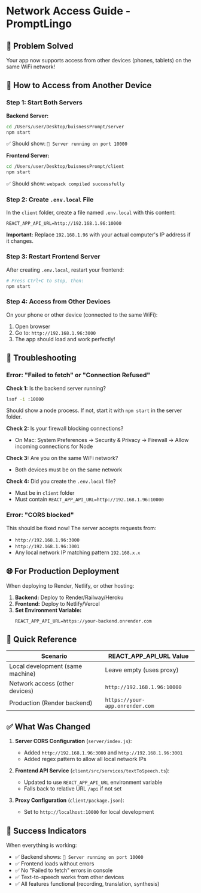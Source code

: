 # Network Access Guide - PromptLingo

## 🎯 Problem Solved
Your app now supports access from other devices (phones, tablets) on the same WiFi network!

## 📱 How to Access from Another Device

### Step 1: Start Both Servers

**Backend Server:**
```bash
cd /Users/user/Desktop/buisnessPrompt/server
npm start
```
✅ Should show: `🚀 Server running on port 10000`

**Frontend Server:**
```bash
cd /Users/user/Desktop/buisnessPrompt/client
npm start
```
✅ Should show: `webpack compiled successfully`

### Step 2: Create `.env.local` File

In the `client` folder, create a file named `.env.local` with this content:

```env
REACT_APP_API_URL=http://192.168.1.96:10000
```

**Important:** Replace `192.168.1.96` with your actual computer's IP address if it changes.

### Step 3: Restart Frontend Server

After creating `.env.local`, restart your frontend:
```bash
# Press Ctrl+C to stop, then:
npm start
```

### Step 4: Access from Other Devices

On your phone or other device (connected to the same WiFi):

1. Open browser
2. Go to: `http://192.168.1.96:3000`
3. The app should load and work perfectly!

## 🔧 Troubleshooting

### Error: "Failed to fetch" or "Connection Refused"

**Check 1:** Is the backend server running?
```bash
lsof -i :10000
```
Should show a node process. If not, start it with `npm start` in the server folder.

**Check 2:** Is your firewall blocking connections?
- On Mac: System Preferences → Security & Privacy → Firewall → Allow incoming connections for Node

**Check 3:** Are you on the same WiFi network?
- Both devices must be on the same network

**Check 4:** Did you create the `.env.local` file?
- Must be in `client` folder
- Must contain `REACT_APP_API_URL=http://192.168.1.96:10000`

### Error: "CORS blocked"

This should be fixed now! The server accepts requests from:
- `http://192.168.1.96:3000`
- `http://192.168.1.96:3001`
- Any local network IP matching pattern `192.168.x.x`

## 🌐 For Production Deployment

When deploying to Render, Netlify, or other hosting:

1. **Backend:** Deploy to Render/Railway/Heroku
2. **Frontend:** Deploy to Netlify/Vercel
3. **Set Environment Variable:**
   ```env
   REACT_APP_API_URL=https://your-backend.onrender.com
   ```

## 📝 Quick Reference

| Scenario | REACT_APP_API_URL Value |
|----------|------------------------|
| Local development (same machine) | Leave empty (uses proxy) |
| Network access (other devices) | `http://192.168.1.96:10000` |
| Production (Render backend) | `https://your-app.onrender.com` |

## ✅ What Was Changed

1. **Server CORS Configuration** (`server/index.js`):
   - Added `http://192.168.1.96:3000` and `http://192.168.1.96:3001`
   - Added regex pattern to allow all local network IPs

2. **Frontend API Service** (`client/src/services/textToSpeech.ts`):
   - Updated to use `REACT_APP_API_URL` environment variable
   - Falls back to relative URL `/api` if not set

3. **Proxy Configuration** (`client/package.json`):
   - Set to `http://localhost:10000` for local development

## 🎉 Success Indicators

When everything is working:
- ✅ Backend shows: `🚀 Server running on port 10000`
- ✅ Frontend loads without errors
- ✅ No "Failed to fetch" errors in console
- ✅ Text-to-speech works from other devices
- ✅ All features functional (recording, translation, synthesis)
